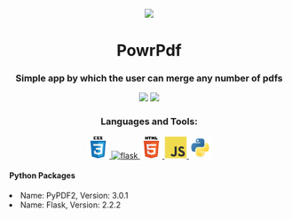 <p align="center"><img src="https://raw.githubusercontent.com/Mahmoud46/PowrPdf_pdf_files_merger/bbe123a510dd83eda56429b69ee4df8887c28fac/static/imgs/main-logo.svg" width="200"></p>
<h1 align="center">PowrPdf</h1>
<h3 align="center">Simple app by which the user can merge any number of pdfs</h3>
<p align="center"><img src="https://raw.githubusercontent.com/Mahmoud46/PowrPdf_pdf_files_merger/main/501521%20DELL%20PC%20with%20xmas%20stuff.jpg" width="400">
<img src="https://github.com/Mahmoud46/PowrPdf_pdf_files_merger/blob/main/PowrPdf.gif?raw=true" width="475">
</p>

<h3 align="center">Languages and Tools:</h3>
<p align="center"> <a href="https://www.w3schools.com/css/" target="_blank" rel="noreferrer"> <img src="https://raw.githubusercontent.com/devicons/devicon/master/icons/css3/css3-original-wordmark.svg" alt="css3" width="40" height="40"/> </a> <a href="https://flask.palletsprojects.com/" target="_blank" rel="noreferrer"> <img src="https://www.vectorlogo.zone/logos/pocoo_flask/pocoo_flask-icon.svg" alt="flask" width="40" height="40"/> </a> <a href="https://www.w3.org/html/" target="_blank" rel="noreferrer"> <img src="https://raw.githubusercontent.com/devicons/devicon/master/icons/html5/html5-original-wordmark.svg" alt="html5" width="40" height="40"/> </a> <a href="https://developer.mozilla.org/en-US/docs/Web/JavaScript" target="_blank" rel="noreferrer"> <img src="https://raw.githubusercontent.com/devicons/devicon/master/icons/javascript/javascript-original.svg" alt="javascript" width="40" height="40"/> </a> <a href="https://www.python.org" target="_blank" rel="noreferrer"> <img src="https://raw.githubusercontent.com/devicons/devicon/master/icons/python/python-original.svg" alt="python" width="40" height="40"/> </a> </p>

<h4>Python Packages</h4>
<li>Name: PyPDF2, Version: 3.0.1
</li>
<li>Name: Flask, Version: 2.2.2</li>
